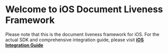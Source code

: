 # Welcome to iOS Document Liveness Framework

Please note that this is the document liveness framework for iOS. For the actual SDK and comprehensive integration guide, please visit **[iOS Integration Guide](https://docs-sdk.facia.ai/)**
